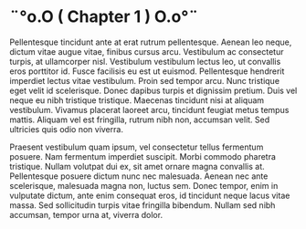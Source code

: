 # ¨°o.O ( Chapter 1 ) O.o°¨

Pellentesque tincidunt ante at erat rutrum pellentesque. Aenean leo neque, dictum vitae augue vitae, finibus cursus arcu. Vestibulum ac consectetur turpis, at ullamcorper nisl. Vestibulum vestibulum lectus leo, ut convallis eros porttitor id. Fusce facilisis eu est ut euismod. Pellentesque hendrerit imperdiet lectus vitae vestibulum. Proin sed tempor arcu. Nunc tristique eget velit id scelerisque. Donec dapibus turpis et dignissim pretium. Duis vel neque eu nibh tristique tristique. Maecenas tincidunt nisi at aliquam vestibulum. Vivamus placerat laoreet arcu, tincidunt feugiat metus tempus mattis. Aliquam vel est fringilla, rutrum nibh non, accumsan velit. Sed ultricies quis odio non viverra.

Praesent vestibulum quam ipsum, vel consectetur tellus fermentum posuere. Nam fermentum imperdiet suscipit. Morbi commodo pharetra tristique. Nullam volutpat dui ex, sit amet ornare magna convallis at. Pellentesque posuere dictum nunc nec malesuada. Aenean nec ante scelerisque, malesuada magna non, luctus sem. Donec tempor, enim in vulputate dictum, ante enim consequat eros, id tincidunt neque lacus vitae massa. Sed sollicitudin turpis vitae fringilla bibendum. Nullam sed nibh accumsan, tempor urna at, viverra dolor.
